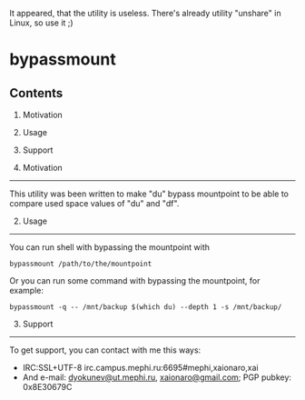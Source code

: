 It appeared, that the utility is useless. There's already utility "unshare" in Linux, so use it ;)


bypassmount
===========
Contents
--------

1. Motivation
2. Usage
3. Support


1. Motivation
-------------

This utility was been written to make "du" bypass mountpoint to be able
to compare used space values of "du" and "df".


2. Usage
--------

You can run shell with bypassing the mountpoint with

    bypassmount /path/to/the/mountpoint

Or you can run some command with bypassing the mountpoint, for example:

    bypassmount -q -- /mnt/backup $(which du) --depth 1 -s /mnt/backup/


3. Support
----------

To get support, you can contact with me this ways:
- IRC:SSL+UTF-8 irc.campus.mephi.ru:6695#mephi,xaionaro,xai
- And e-mail: <dyokunev@ut.mephi.ru>, <xaionaro@gmail.com>; PGP pubkey: 0x8E30679C


